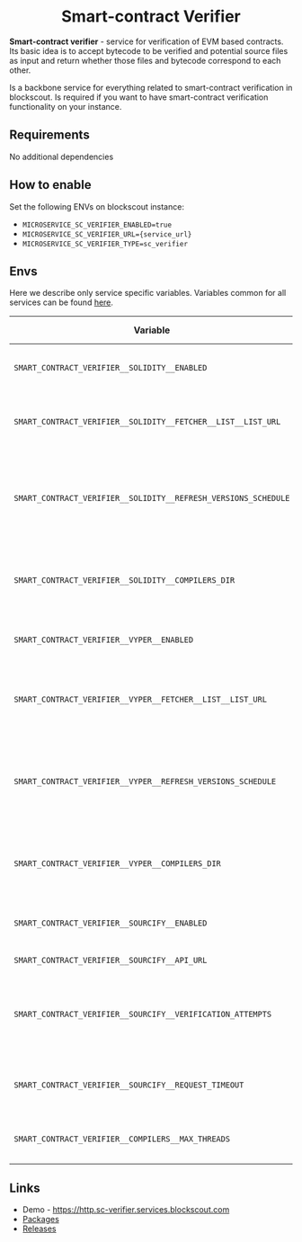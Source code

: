 # <h1 align="center"> Smart-contract Verifier </h1>

**Smart-contract verifier** - service for verification of EVM based contracts. 
Its basic idea is to accept bytecode to be verified and potential source files as input and return whether those files and bytecode correspond to each other.

Is a backbone service for everything related to smart-contract verification in blockscout.
Is required if you want to have smart-contract verification functionality on your instance.

## Requirements
No additional dependencies

## How to enable
Set the following ENVs on blockscout instance:
- `MICROSERVICE_SC_VERIFIER_ENABLED=true`
- `MICROSERVICE_SC_VERIFIER_URL={service_url}`
- `MICROSERVICE_SC_VERIFIER_TYPE=sc_verifier`

## Envs
Here we describe only service specific variables. Variables common for all services can be found [here](../docs/common-envs.md).

[anchor]: <> (anchors.envs.start)

| Variable                                                       | Is required | Example value                                                                | Comment                                                                 |
|----------------------------------------------------------------| --- |------------------------------------------------------------------------------|-------------------------------------------------------------------------|
| `SMART_CONTRACT_VERIFIER__SOLIDITY__ENABLED`                   | | `true`                                                                       | Enable Solidity verification endpoints                                  |
| `SMART_CONTRACT_VERIFIER__SOLIDITY__FETCHER__LIST__LIST_URL`   | | `https://solc-bin.ethereum.org/linux-amd64/list.json`                        | Url that contains a list available Solidity compilers                   |
| `SMART_CONTRACT_VERIFIER__SOLIDITY__REFRESH_VERSIONS_SCHEDULE` | | `0 0 * * * * *`                                                              | Cron-format schedule to update the list of available Solidity compilers |
| `SMART_CONTRACT_VERIFIER__SOLIDITY__COMPILERS_DIR`             | | `/tmp/solidity-compilers`                                                    | Directory where Solidity compilers will be downloaded                   |
| `SMART_CONTRACT_VERIFIER__VYPER__ENABLED`                      | | `true`                                                                       | Enable Vyper verification endpoints                                     |
| `SMART_CONTRACT_VERIFIER__VYPER__FETCHER__LIST__LIST_URL`      | | `https://raw.githubusercontent.com/blockscout/solc-bin/main/vyper.list.json` | Url that contains a list of available Vyper compilers                   |
| `SMART_CONTRACT_VERIFIER__VYPER__REFRESH_VERSIONS_SCHEDULE`    | | `0 0 * * * * *`                                                              | Cron-format schedule to update the list of available Vyper compilers    |
| `SMART_CONTRACT_VERIFIER__VYPER__COMPILERS_DIR`                | | `/tmp/vyper-compilers`                                                       | Directory where Vyper compilers will be downloaded                      |
| `SMART_CONTRACT_VERIFIER__SOURCIFY__ENABLED`                   | | `true`                                                                       | Enable Soucify verification endpoint                                    |
| `SMART_CONTRACT_VERIFIER__SOURCIFY__API_URL`                   | | `https://sourcify.dev/server/`                                               | Sourcify API url                                                        |
| `SMART_CONTRACT_VERIFIER__SOURCIFY__VERIFICATION_ATTEMPTS`     | | `3`                                                                          | Number of attempts the server makes to Sourcify API. Must be at least 1 |
| `SMART_CONTRACT_VERIFIER__SOURCIFY__REQUEST_TIMEOUT`           | | `15`                                                                         | Timeout in seconds for a single request to Sourcify API                 |
| `SMART_CONTRACT_VERIFIER__COMPILERS__MAX_THREADS`              | | `8`                                                                          | Maximum number of concurrent compilations                               |

[anchor]: <> (anchors.envs.end)

## Links
- Demo - https://http.sc-verifier.services.blockscout.com
- [Packages](https://github.com/blockscout/blockscout-rs/pkgs/container/smart-contract-verifier)
- [Releases](https://github.com/blockscout/blockscout-rs/releases?q=smart-contract-verifier&expanded=true)